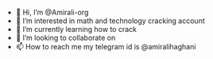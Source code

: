 - 👋 Hi, I’m @Amirali-org
- 👀 I’m interested in math and technology cracking account 
- 🌱 I’m currently learning how to crack
- 💞️ I’m looking to collaborate on 
- 📫 How to reach me my telegram id is @amiralihaghani

<!---
Amirali-org/Amirali-org is a ✨ special ✨ repository because its `README.md` (this file) appears on your GitHub profile.
You can click the Preview link to take a look at your changes.
--->
